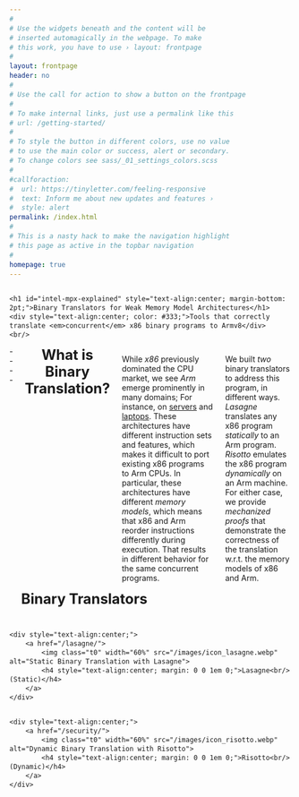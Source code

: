 ```yaml
---
#
# Use the widgets beneath and the content will be
# inserted automagically in the webpage. To make
# this work, you have to use › layout: frontpage
#
layout: frontpage
header: no
#
# Use the call for action to show a button on the frontpage
#
# To make internal links, just use a permalink like this
# url: /getting-started/
#
# To style the button in different colors, use no value
# to use the main color or success, alert or secondary.
# To change colors see sass/_01_settings_colors.scss
#
#callforaction:
#  url: https://tinyletter.com/feeling-responsive
#  text: Inform me about new updates and features ›
#  style: alert
permalink: /index.html
#
# This is a nasty hack to make the navigation highlight
# this page as active in the topbar navigation
#
homepage: true
---
```



<div class="row">
<div class="large-8 large-push-2 columns" markdown="0">
    
    <h1 id="intel-mpx-explained" style="text-align:center; margin-bottom: 2pt;">Binary Translators for Weak Memory Model Architectures</h1>
    <div style="text-align:center; color: #333;">Tools that correctly translate <em>concurrent</em> x86 binary programs to Armv8</div> 
    <br/>

</div><!-- /.large-6.columns -->
</div><!-- /.row 1 -->

<div class="row">
<div class="medium-12 columns" markdown="1">
----

<h3 style="text-align:center; margin-top: 0; margin-bottom: 1em; font-size: 1.8em;">What is Binary Translation?</h3>

While *x86* previously dominated the CPU market, we see *Arm* emerge prominently in many domains; For instance, on <a href="https://aws.amazon.com/ec2/graviton/" target="_blank">servers</a> and <a href="https://en.wikipedia.org/wiki/Apple_M1" target="_blank">laptops</a>. These architectures have different instruction sets and features, which makes it difficult to port existing x86 programs to Arm CPUs. In particular, these architectures have different *memory models*, which means that x86 and Arm reorder instructions differently during execution. That results in different behavior for the same concurrent programs.

We built *two* binary translators to address this program, in different ways. *Lasagne* translates any x86 program *statically* to an Arm program. *Risotto* emulates the x86 program *dynamically* on an Arm machine. For either case, we provide *mechanized proofs* that demonstrate the correctness of the translation w.r.t. the memory models of x86 and Arm.

</div>
</div>


<div class="row">
<div class="medium-12 columns" markdown="1">
<!--#### Corresponding publications:-->

<!--* [Our ATC'17 submission "Intel MPX explained"]() _(not yet published)_-->
<!--* [Technical Report "Intel MPX Explained: An Empirical Study of Intel MPX and Software-based Bounds Checking Approaches"](https://arxiv.org/abs/1702.00719)-->
<!--<a href="https://arxiv.org/pdf/1702.00719v1.pdf"><img class="t0" width="3%" src="/images/pdf-icon.png" alt="Technical Report"></a>-->
<!--<a href="/code/tech_rep.bib"><img class="t0" width="3%" src="/images/bibtex.jpg" alt="BibTex"></a>-->
<!--<a href="https://github.com/OleksiiOleksenko/intel_mpx_explained"><img class="t0" width="3%" src="/images/github.png" alt="Source Code"></a>-->

----

<h3 style="text-align:center; margin-top: 0; margin-bottom: 1em; font-size: 1.8em;">Binary Translators</h3>

</div><!-- /.medium-6.columns -->
</div><!-- /.row 2 -->

<div class="row">
<div class="large-6 columns" markdown="0">
    
    <div style="text-align:center;">
        <a href="/lasagne/">
            <img class="t0" width="60%" src="/images/icon_lasagne.webp" alt="Static Binary Translation with Lasagne">
            <h4 style="text-align:center; margin: 0 0 1em 0;">Lasagne<br/>(Static)</h4>
        </a>
    </div>
    
</div><!-- /.large-4.columns -->

<div class="large-6 columns" markdown="0">
    
    <div style="text-align:center;">
        <a href="/security/">
            <img class="t0" width="60%" src="/images/icon_risotto.webp" alt="Dynamic Binary Translation with Risotto">
            <h4 style="text-align:center; margin: 0 0 1em 0;">Risotto<br/>(Dynamic)</h4>
        </a>
    </div>
    
</div><!-- /.large-4.columns -->
</div><!-- /.row 3 -->
